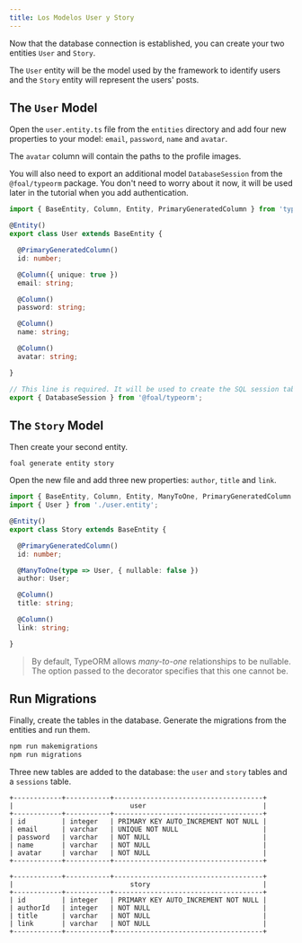 ```yaml
---
title: Los Modelos User y Story
---
```


Now that the database connection is established, you can create your two entities `User` and `Story`.

The `User` entity will be the model used by the framework to identify users and the `Story` entity will represent the users' posts.

## The `User` Model

Open the `user.entity.ts` file from the `entities` directory and add four new properties to your model: `email`, `password`, `name` and `avatar`.

The `avatar` column will contain the paths to the profile images.

You will also need to export an additional model `DatabaseSession` from the `@foal/typeorm` package. You don't need to worry about it now, it will be used later in the tutorial when you add authentication.

```typescript
import { BaseEntity, Column, Entity, PrimaryGeneratedColumn } from 'typeorm';

@Entity()
export class User extends BaseEntity {

  @PrimaryGeneratedColumn()
  id: number;

  @Column({ unique: true })
  email: string;

  @Column()
  password: string;

  @Column()
  name: string;

  @Column()
  avatar: string;

}

// This line is required. It will be used to create the SQL session table later in the tutorial.
export { DatabaseSession } from '@foal/typeorm';
```

## The `Story` Model

Then create your second entity.

```
foal generate entity story
```

Open the new file and add three new properties: `author`, `title` and `link`.

```typescript
import { BaseEntity, Column, Entity, ManyToOne, PrimaryGeneratedColumn } from 'typeorm';
import { User } from './user.entity';

@Entity()
export class Story extends BaseEntity {

  @PrimaryGeneratedColumn()
  id: number;

  @ManyToOne(type => User, { nullable: false })
  author: User;

  @Column()
  title: string;

  @Column()
  link: string;

}
```

> By default, TypeORM allows *many-to-one* relationships to be nullable. The option passed to the decorator specifies that this one cannot be.

## Run Migrations

Finally, create the tables in the database. Generate the migrations from the entities and run them.

```bash
npm run makemigrations
npm run migrations
```

Three new tables are added to the database: the `user` and `story` tables and a `sessions` table.

```
+------------+-----------+-------------------------------------+
|                             user                             |
+------------+-----------+-------------------------------------+
| id         | integer   | PRIMARY KEY AUTO_INCREMENT NOT NULL |
| email      | varchar   | UNIQUE NOT NULL                     |
| password   | varchar   | NOT NULL                            |
| name       | varchar   | NOT NULL                            |
| avatar     | varchar   | NOT NULL                            |
+------------+-----------+-------------------------------------+
```

```
+------------+-----------+-------------------------------------+
|                             story                            |
+------------+-----------+-------------------------------------+
| id         | integer   | PRIMARY KEY AUTO_INCREMENT NOT NULL |
| authorId   | integer   | NOT NULL                            |
| title      | varchar   | NOT NULL                            |
| link       | varchar   | NOT NULL                            |
+------------+-----------+-------------------------------------+
```